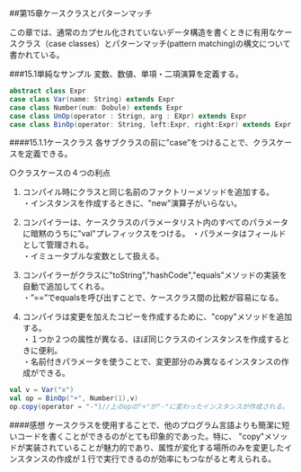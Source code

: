 ##第15章ケースクラスとパターンマッチ

この章では、通常のカプセル化されていないデータ構造を書くときに有用なケースクラス（case classes）とパターンマッチ(pattern matching)の構文について書かれている。

###15.1単純なサンプル
変数、数値、単項・二項演算を定義する。

```scala
abstract class Expr
case class Var(name: String) extends Expr
case class Number(num: Dobule) extends Expr
case class UnOp(operator : Strign, arg : EXpr) extends Expr
case class BinOp(operator: String, left:Expr, right:Expr) extends Expr
```

####15.1.1ケースクラス
各サブクラスの前に”case”をつけることで、クラスケースを定義できる。 

○クラスケースの４つの利点

1. コンパイル時にクラスと同じ名前のファクトリーメソッドを追加する。  
	・インスタンスを作成するときに、"new"演算子がいらない。  

2. コンパイラーは、ケースクラスのパラメータリスト内のすべてのパラメータに暗黙のうちに"val"プレフィックスをつける。
	・パラメータはフィールドとして管理される。  
	・イミュータブルな変数として扱える。  

3. コンパイラーがクラスに"toString","hashCode","equals"メソッドの実装を自動で追加してくれる。  
	・”==”でequalsを呼び出すことで、ケースクラス間の比較が容易になる。  

4. コンパイラは変更を加えたコピーを作成するために、"copy"メソッドを追加する。  
	・１つか２つの属性が異なる、ほぼ同じクラスのインスタンスを作成するときに便利。  
	・名前付きパラメータを使うことで、変更部分のみ異なるインスタンスの作成ができる。

```scala
val v = Var("x")
val op = BinOp("+", Number(1),v)
op.copy(operator = "-")//上のopの"+"が"-"に変わったインスタンスが作成される。

```

####感想
ケースクラスを使用することで、他のプログラム言語よりも簡潔に短いコードを書くことができるのがとても印象的であった。特に、	"copy"メソッドが実装されていることが魅力的であり、属性が変化する場所のみを変更したインスタンスの作成が１行で実行できるのが効率にもつながると考えられる。


